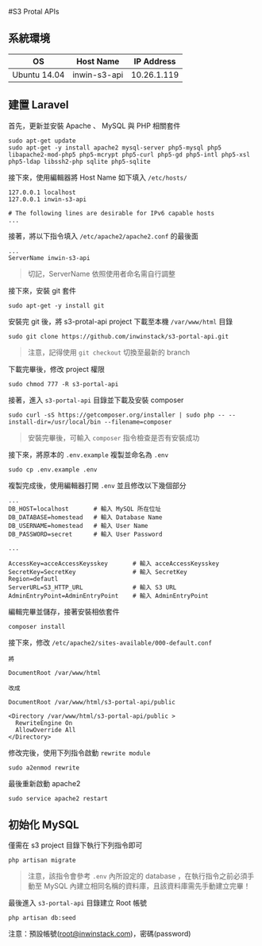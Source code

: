 #S3 Protal APIs 

## 系統環境

| OS           | Host Name    | IP Address |
| :----------: |:------------:| :---------:|
| Ubuntu 14.04 | inwin-s3-api | 10.26.1.119|

## 建置 Laravel 

首先，更新並安裝 Apache 、 MySQL 與 PHP 相關套件

```
sudo apt-get update
sudo apt-get -y install apache2 mysql-server php5-mysql php5 libapache2-mod-php5 php5-mcrypt php5-curl php5-gd php5-intl php5-xsl php5-ldap libssh2-php sqlite php5-sqlite
```

接下來，使用編輯器將 Host Name 如下填入 `/etc/hosts/`

```
127.0.0.1 localhost
127.0.0.1 inwin-s3-api

# The following lines are desirable for IPv6 capable hosts
...
```

接著，將以下指令填入 `/etc/apache2/apache2.conf` 的最後面

```
...
ServerName inwin-s3-api
```
> 切記，ServerName 依照使用者命名需自行調整

接下來，安裝 git 套件

```
sudo apt-get -y install git
```

安裝完 git 後，將 s3-protal-api project 下載至本機 `/var/www/html` 目錄

```
sudo git clone https://github.com/inwinstack/s3-portal-api.git
```
> 注意，記得使用 `git checkout` 切換至最新的 branch

下載完畢後，修改 project 權限

```
sudo chmod 777 -R s3-portal-api
```

接著，進入 `s3-portal-api` 目錄並下載及安裝 composer

```
sudo curl -sS https://getcomposer.org/installer | sudo php -- --install-dir=/usr/local/bin --filename=composer
```
> 安裝完畢後，可輸入 `composer` 指令檢查是否有安裝成功

接下來，將原本的 `.env.example` 複製並命名為 `.env`

```
sudo cp .env.example .env
```

複製完成後，使用編輯器打開 `.env` 並且修改以下幾個部分

```
...
DB_HOST=localhost       # 輸入 MySQL 所在位址 
DB_DATABASE=homestead   # 輸入 Database Name
DB_USERNAME=homestead   # 輸入 User Name
DB_PASSWORD=secret      # 輸入 User Password

...

AccessKey=acceAccessKeysskey       # 輸入 acceAccessKeysskey
SecretKey=SecretKey                # 輸入 SecretKey
Region=defautl
ServerURL=S3_HTTP_URL              # 輸入 S3 URL
AdminEntryPoint=AdminEntryPoint    # 輸入 AdminEntryPoint
```

編輯完畢並儲存，接著安裝相依套件

```
composer install
```

接下來，修改 `/etc/apache2/sites-available/000-default.conf`

```
將

DocumentRoot /var/www/html

改成

DocumentRoot /var/www/html/s3-portal-api/public

<Directory /var/www/html/s3-portal-api/public >
  RewriteEngine On
  AllowOverride All
</Directory>
```

修改完後，使用下列指令啟動 `rewrite module`

```
sudo a2enmod rewrite
```

最後重新啟動 apache2

```
sudo service apache2 restart
```

## 初始化 MySQL

僅需在 s3 project 目錄下執行下列指令即可

```
php artisan migrate
```

> 注意，該指令會參考 `.env` 內所設定的 database ，在執行指令之前必須手動至 MySQL 內建立相同名稱的資料庫，且該資料庫需先手動建立完畢！

最後進入 `s3-portal-api` 目錄建立 Root 帳號

```
php artisan db:seed
```

注意：預設帳號(root@inwinstack.com)，密碼(password)
